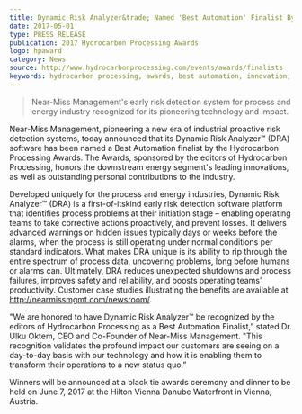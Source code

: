 ```yaml
---
title: Dynamic Risk Analyzer&trade; Named 'Best Automation' Finalist By Hydrocarbon Processing Awards
date: 2017-05-01
type: PRESS RELEASE
publication: 2017 Hydrocarbon Processing Awards
logo: hpaward
category: News
source: http://www.hydrocarbonprocessing.com/events/awards/finalists
keywords: hydrocarbon processing, awards, best automation, innovation, safety 
---
```


> Near-Miss Management's early risk detection system for process and energy industry recognized for its pioneering
technology and impact.

Near-Miss Management, pioneering a new era of industrial proactive risk detection systems, today announced
that its Dynamic Risk Analyzer™ (DRA) software has been named a Best Automation finalist by the
Hydrocarbon Processing Awards. The Awards, sponsored by the editors of Hydrocarbon Processing, honors the
downstream energy segment's leading innovations, as well as outstanding personal contributions to the industry.

Developed uniquely for the process and energy industries, Dynamic Risk Analyzer™ (DRA) is a first-of-itskind
early risk detection software platform that identifies process problems at their initiation stage – enabling
operating teams to take corrective actions proactively, and prevent losses. It delivers advanced warnings on
hidden issues typically days or weeks before the alarms, when the process is still operating under normal
conditions per standard indicators. What makes DRA unique is its ability to rip through the entire spectrum of
process data, uncovering problems, long before humans or alarms can. Ultimately, DRA reduces unexpected
shutdowns and process failures, improves safety and reliability, and boosts operating teams’ productivity.
Customer case studies illustrating the benefits are available at http://nearmissmgmt.com/newsroom/.

"We are honored to have Dynamic Risk Analyzer™ be recognized by the editors of Hydrocarbon Processing as
a Best Automation Finalist,” stated Dr. Ulku Oktem, CEO and Co-Founder of Near-Miss Management. "This
recognition validates the profound impact our customers are seeing on a day-to-day basis with our technology
and how it is enabling them to transform their operations to a new status quo.”

Winners will be announced at a black tie awards ceremony and dinner to be held on June 7, 2017 at the Hilton
Vienna Danube Waterfront in Vienna, Austria. 
